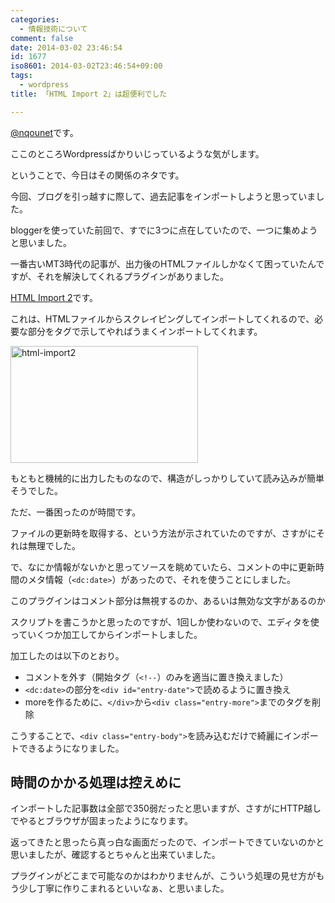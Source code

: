 ```yaml
---
categories:
  - 情報技術について
comment: false
date: 2014-03-02 23:46:54
id: 1677
iso8601: 2014-03-02T23:46:54+09:00
tags:
  - wordpress
title: 「HTML Import 2」は超便利でした

---
```


<p><a href="https://twitter.com/nqounet">@nqounet</a>です。</p>

<p>ここのところWordpressばかりいじっているような気がします。</p>

<p>ということで、今日はその関係のネタです。</p>



<p>今回、ブログを引っ越すに際して、過去記事をインポートしようと思っていました。</p>

<p>bloggerを使っていた前回で、すでに3つに点在していたので、一つに集めようと思いました。</p>

<p>一番古いMT3時代の記事が、出力後のHTMLファイルしかなくて困っていたんですが、それを解決してくれるプラグインがありました。</p>

<p><a href="http://wordpress.org/plugins/import-html-pages/">HTML Import 2</a>です。</p>

<p>これは、HTMLファイルからスクレイピングしてインポートしてくれるので、必要な部分をタグで示してやればうまくインポートしてくれます。</p>

<p><a href="http://www.nishimiyahara.net/wp-content/uploads/2014/03/html-import2.png"><img src="http://www.nishimiyahara.net/wp-content/uploads/2014/03/html-import2-300x187.png" alt="html-import2" width="300" height="187" class="alignnone size-medium wp-image-1679" /></a></p>

<p>もともと機械的に出力したものなので、構造がしっかりしていて読み込みが簡単そうでした。</p>

<p>ただ、一番困ったのが時間です。</p>

<p>ファイルの更新時を取得する、という方法が示されていたのですが、さすがにそれは無理でした。</p>

<p>で、なにか情報がないかと思ってソースを眺めていたら、コメントの中に更新時間のメタ情報（<code>&lt;dc:date></code>）があったので、それを使うことにしました。</p>

<p>このプラグインはコメント部分は無視するのか、あるいは無効な文字があるのか</p>

<p>スクリプトを書こうかと思ったのですが、1回しか使わないので、エディタを使っていくつか加工してからインポートしました。</p>

<p>加工したのは以下のとおり。</p>

<ul>
<li>コメントを外す（開始タグ（<code>&lt;!--</code>）のみを適当に置き換えました）</li>
<li><code>&lt;dc:date></code>の部分を<code>&lt;div id="entry-date"></code>で読めるように置き換え</li>
<li>moreを作るために、<code>&lt;/div></code>から<code>&lt;div class="entry-more"></code>までのタグを削除</li>
</ul>

<p>こうすることで、<code>&lt;div class="entry-body"></code>を読み込むだけで綺麗にインポートできるようになりました。</p>

<h2>時間のかかる処理は控えめに</h2>

<p>インポートした記事数は全部で350弱だったと思いますが、さすがにHTTP越しでやるとブラウザが固まったようになります。</p>

<p>返ってきたと思ったら真っ白な画面だったので、インポートできていないのかと思いましたが、確認するとちゃんと出来ていました。</p>

<p>プラグインがどこまで可能なのかはわかりませんが、こういう処理の見せ方がもう少し丁寧に作りこまれるといいなぁ、と思いました。</p>
    	